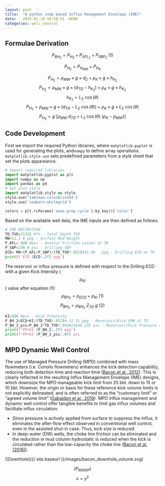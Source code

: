 ```yaml
---
layout: post
title:  "A python code based Influx Management Envelope (IME)"
date:   2025-01-19 18:58:51 -0600
categories: well_control
---
```

## Formulae Derivation

$$P_{BH_2}=P_{H_2}+P_{AFL_2}+P_{SBP_2}\ (1)$$

$$P_{H_2}=P_{H_{MW}}+P_{H_K}$$

$$P_{H_2}=\rho_{MW}×g×d_2+\rho_K×g×h_{K_2}$$
$$P_{H_2}=\rho_{MW}×g×(d_{TD}-h_{K_{2}})+\rho_K×g×h_{K_2}$$
$$h_{K_2}=L_2\ \cos (\theta)$$  $$P_{H_2}=\rho_{MW}×g×(d_{TD}-L_2\ \cos (\theta))+\rho_K×g×L_2\ \cos (\theta)$$
$$P_{H_2}=g\ [\rho_{MW}\ d_{TD}+L_2\ \cos(\theta)\ (\rho_K -\rho_{MW})]$$

## Code Development 
First we import the required Python libraries, where `matplotlib.pyplot` is used for generating the plots, and`numpy` to define array operations. `matplotlib.style.use` sets predefined parameters from a style sheet that set the plots appareance.

```Python
# Import required libraries
import matplotlib.pyplot as plt
import numpy as np
import pandas as pd
# Set plot style
import matplotlib.style as style
style.use('tableau-colorblind10')
style.use('seaborn-whitegrid')

colors = plt.rcParams['axes.prop_cycle'].by_key()['color']
```

Based on the available well data, the IME inputs are then defined as follows.

```Python
# IME DEFINITION
TD_TVD=21325 #ft - Total Depth TVD
MW=11.2 # ppg - Surface Mud Weight
P_AFL= 600 #psi - Annular Friction Losses at TD
P_SBP=230 # psi - Drilling SBP
ECD= MW+(P_AFL+P_SBP)/(TD_TVD*.052)#11.86   ppg - Drilling ECD at TD
print(f'ECD {ECD:.2f} ppg')

```

The reservoir or influx pressure is defined with respect to the Drilling ECD with a given Kick Intensity ($$\rho_{KI}$$) value after equation (1):
$$\rho_{BH_{2}}=\rho_{ECD}+\rho_{KI}\ (1)$$
$$P_{BH_{2}}=\rho_{BH_{2}}\ Z_{TD}\ g\ (2)$$

```python
KI=500 #psi - Kick Intensity
P_BH_2=ECD+KI/(TD_TVD*.052)# 12.31 ppg - Reservoir/Kick EMW at TD
P_BH_2_psi=P_BH_2*TD_TVD*.052#13648.235 psi - Reservoir/Kick Pressure at TD
print(f'PP+KI {P_BH_2:.2f} ppg')
print(f'PP+KI {P_BH_2_psi:.0f} psi
```


## MPD Dynamic Well Control
The use of Managed Pressure Drilling (MPD) combined with mass flowmeters (i.e. Coriolis flowmeters) enhances the kick detection capability, reducing both detection time and reaction time ([Bacon et al., 2012](https://doi.org/10.2118/151392-MS)). This is clearly reflected in the resulting Influx Management Envelope (IME) designs, which downsize the MPD manageable kick limit from 25 bbl. down to 15 or 10 bbl. However, the origin or basis for these reference kick volume limits is not explicitly delineated, and is often referred to as the “customary limit” or “agreed volume limit” ([Gabaldon et al., 2019](https://doi.org/10.2118/194537-MS)).
MPD influx management and dynamic well control offer tangible benefits to limit gas influx volumes and facilitate influx circulation: 
   - Since pressure is actively applied from surface to suppress the influx, it eliminates the after-flow effect observed in conventional well control, even in the assisted shut-in case. Thus, kick size is reduced.
   - In deep-water (DW) wells, the choke line friction can be eliminated and the reduction in mud column hydrostatic is reduced when the kick is circulated rather than the low-capacity the choke line ([Bacon et al. (2016)](https://doi.org/10.2118/179185-MS)).

![Downhole]({{ site.baseurl }}/images/bacon_downhole_volume.svg)

$$(P_{MSWP})$$
$$ x = y^2 $$
